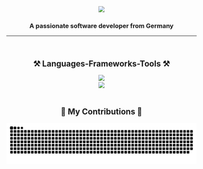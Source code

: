 <div align="center">
    <img src="https://readme-typing-svg.herokuapp.com?font=Fira+Code&pause=1000&random=false&width=500&lines=Hello+there!+I'm+Maximilian+Bollschweiler!" />
    <h3 align="center">A passionate software developer from Germany</h3>
</div>

<hr>
<br>
 
<h2 align="center">⚒️ Languages-Frameworks-Tools ⚒️</h2>
<div align="center">
    <img src="https://skillicons.dev/icons?i=git,java,cs,cpp,md,js,ts"/><br>
    <img src="https://skillicons.dev/icons?i=obsidian,idea,github,visualstudio,vscode"/>
</div>
<br>

<div align="center">
  <h2>🐍 My Contributions 🐍</h2>
  <img alt="snake eating my contributions" src="https://raw.githubusercontent.com/BusinessDirt/BusinessDirt/output/github-contribution-grid-snake.svg" />
</div>